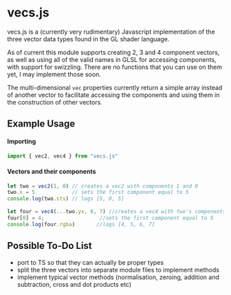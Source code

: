 # vecs.js
vecs.js is a (currently very rudimentary) Javascript implementation of the three vector data types found in the GL shader language.

As of current this module supports creating 2, 3 and 4 component vectors, as well as using all of the valid names in GLSL for accessing components, with support for swizzling.
There are no functions that you can use on them yet, I may implement those soon.

The multi-dimensional `vec` properties currently return a simple array instead of another vector to facilitate accessing the components and using them in the construction of other vectors.

## Example Usage

#### Importing

```js
import { vec2, vec4 } from "vecs.js"
```

#### Vectors and their components

```js
let two = vec2(1, 0) // creates a vec2 with components 1 and 0
two.x = 5            // sets the first component equal to 5
console.log(two.sts) // logs [5, 0, 5]
  
let four = vec4(...two.yx, 6, 7) //creates a vec4 with two's components swapped around, then 6 and 7
four[0] = 4;                  //sets the first component equal to 5
console.log(four.rgba)       //logs [4, 5, 6, 7]
```

## Possible To-Do List

- port to TS so that they can actually be proper types
- split the three vectors into separate module files to implement methods
- implement typical vector methods (normalisation, zeroing, addition and subtraction, cross and dot products etc)
